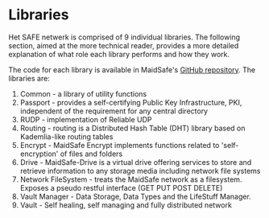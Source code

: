 # Libraries

Het SAFE netwerk is comprised of 9 individual libraries. The following section, aimed at the more technical reader, provides a more detailed explanation of what role each library performs and how they work.

The code for each library is available in MaidSafe's [GitHub repository](https://github.com/maidsafe). The libraries are:

1.  Common - a library of utility functions
2.  Passport - provides a self-certifying Public Key Infrastructure, PKI, independent of the requirement for any central directory
3.  RUDP - implementation of Reliable UDP
4.  Routing - routing is a Distributed Hash Table (DHT) library based on Kademlia-like routing tables
5.  Encrypt - MaidSafe Encrypt implements functions related to 'self-encryption' of files and folders
6.  Drive - MaidSafe-Drive is a virtual drive offering services to store and retrieve information to any storage media including network file systems
7.  Network FileSystem - treats the MaidSafe network as a filesystem. Exposes a pseudo restful interface (GET PUT POST DELETE)
8.  Vault Manager - Data Storage, Data Types and the LifeStuff Manager.
9.  Vault - Self healing, self managing and fully distributed network


